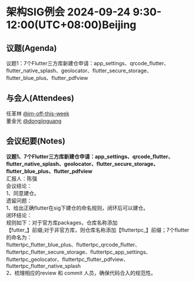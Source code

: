 # 架构SIG例会 2024-09-24 9:30-12:00(UTC+08:00)Beijing

## 议题(Agenda)

议题1：7个Flutter三方库新建仓申请：app_settings、qrcode_flutter、flutter_native_splash、geolocator、flutter_secure_storage、flutter_blue_plus、flutter_pdfview  

## 与会人(Attendees)

任革林 [@im-off-this-week](https://gitee.com/im-off-this-week)  
董金光 [@dongjinguang](https://gitee.com/dongjinguang)  

## 会议纪要(Notes)

**议题1、7个Flutter三方库新建仓申请：app_settings、qrcode_flutter、flutter_native_splash、geolocator、flutter_secure_storage、flutter_blue_plus、flutter_pdfview**  
汇报人：陈强  
会议结论：  
1、同意建仓。  
遗留问题：  
1、给出正确flutter在sig下建仓的命名规则，闭环后可以建仓。  
闭环结论：  
规则如下：对于官方库packages，仓库名称添加  
【futter_】前缀;对于非官方库，则仓库名称添加【fluttertpc_】前缀；7个flutter的命名为：  
fluttertpc_flutter_blue_plus、fluttertpc_qrcode_flutter、fluttertpc_flutter_secure_storage、fluttertpc_app_settings、fluttertpc_geolocator、fluttertpc_flutter_pdfview、fluttertpc_flutter_native_splash  
2、梳理相应的review 和 commit 人员，确保代码合入的规范性。  
